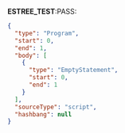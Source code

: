 __ESTREE_TEST__:PASS:
```json
{
  "type": "Program",
  "start": 0,
  "end": 1,
  "body": [
    {
      "type": "EmptyStatement",
      "start": 0,
      "end": 1
    }
  ],
  "sourceType": "script",
  "hashbang": null
}
```
